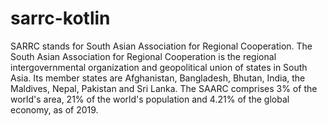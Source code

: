 # sarrc-kotlin
SARRC stands for South Asian Association for Regional Cooperation.
The South Asian Association for Regional Cooperation is the regional intergovernmental organization and geopolitical union of states in South Asia. Its member states are Afghanistan, Bangladesh, Bhutan, India, the Maldives, Nepal, Pakistan and Sri Lanka. The SAARC comprises 3% of the world's area, 21% of the world's population and 4.21% of the global economy, as of 2019.

